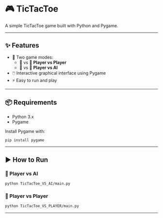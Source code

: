 # 🎮 TicTacToe

A simple TicTacToe game built with Python and Pygame.

---

## ✨ Features

- 🎲 Two game modes:
  - 👤 vs 👤 **Player vs Player**
  - 🧠 vs 👤 **Player vs AI**
- 🖱️ Interactive graphical interface using Pygame
- ⚡ Easy to run and play

---

## 📦 Requirements

- Python 3.x
- Pygame

Install Pygame with:

```bash
pip install pygame
```

---

## ▶️ How to Run

### 🤖 Player vs AI

```bash
python TicTacToe_VS_AI/main.py
```

### 👥 Player vs Player

```bash
python TicTacToe_VS_PLAYER/main.py
```
---

